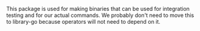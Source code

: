 This package is used for making binaries that can be used for integration testing and for our actual commands.
We probably don't need to move this to library-go because operators will not need to depend on it.